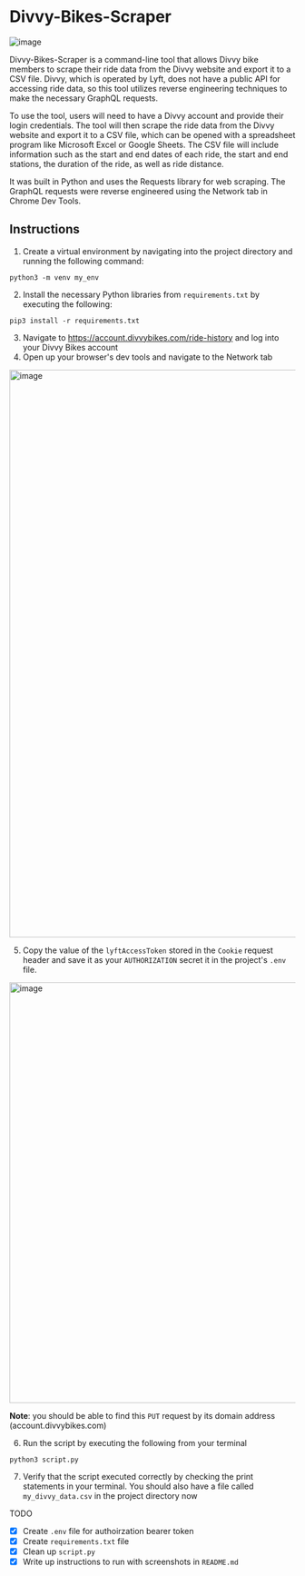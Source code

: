 # Divvy-Bikes-Scraper

![image](https://user-images.githubusercontent.com/44789534/162628460-c75272bf-42a8-4a21-9e63-edabfe0a4a3f.png)

Divvy-Bikes-Scraper is a command-line tool that allows Divvy bike members to scrape their ride data from the Divvy website and export it to a CSV file. Divvy, which is operated by Lyft, does not have a public API for accessing ride data, so this tool utilizes reverse engineering techniques to make the necessary GraphQL requests.

To use the tool, users will need to have a Divvy account and provide their login credentials. The tool will then scrape the ride data from the Divvy website and export it to a CSV file, which can be opened with a spreadsheet program like Microsoft Excel or Google Sheets. The CSV file will include information such as the start and end dates of each ride, the start and end stations, the duration of the ride, as well as ride distance.

It was built in Python and uses the Requests library for web scraping. The GraphQL requests were reverse engineered using the Network tab in Chrome Dev Tools. 

## Instructions

1. Create a virtual environment by navigating into the project directory and running the following command:
```
python3 -m venv my_env
```

2. Install the necessary Python libraries from `requirements.txt` by executing the following:

```
pip3 install -r requirements.txt
```

3. Navigate to https://account.divvybikes.com/ride-history and log into your Divvy Bikes account
4. Open up your browser's dev tools and navigate to the Network tab

<img width="1000" alt="image" src="https://user-images.githubusercontent.com/44789534/160257650-733f8b5f-e793-4d01-8e02-2c2f290436f8.png">


5. Copy the value of the `lyftAccessToken` stored in the `Cookie` request header and save it as your `AUTHORIZATION` secret it in the project's `.env` file. 

<img width="741" alt="image" src="https://user-images.githubusercontent.com/44789534/160257698-582de274-7e5d-46cc-a45c-5065d8cf6c4b.png">

  
  **Note**: you should be able to find this `PUT` request by its domain address (account.divvybikes.com)

6. Run the script by executing the following from your terminal

  ```python3 script.py```

7. Verify that the script executed correctly by checking the print statements in your terminal. You should also have a file called `my_divvy_data.csv` in the project directory now

TODO

- [x] Create `.env` file for authoirzation bearer token
- [x] Create `requirements.txt` file
- [x] Clean up `script.py`
- [x] Write up instructions to run with screenshots in `README.md`
